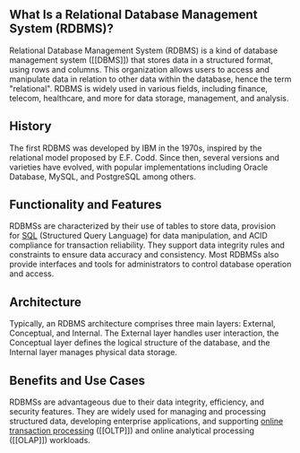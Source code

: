 ## What Is a Relational Database Management System (RDBMS)?

Relational Database Management System (RDBMS) is a kind of database management system ([[DBMS]]) that stores data in a structured format, using rows and columns. This organization allows users to access and manipulate data in relation to other data within the database, hence the term "relational". RDBMS is widely used in various fields, including finance, telecom, healthcare, and more for data storage, management, and analysis.

## History

The first RDBMS was developed by IBM in the 1970s, inspired by the relational model proposed by E.F. Codd. Since then, several versions and varieties have evolved, with popular implementations including Oracle Database, MySQL, and PostgreSQL among others.

## Functionality and Features

RDBMSs are characterized by their use of tables to store data, provision for [SQL](https://www.dremio.com/wiki/structured-query-language-sql/) (Structured Query Language) for data manipulation, and ACID compliance for transaction reliability. They support data integrity rules and constraints to ensure data accuracy and consistency. Most RDBMSs also provide interfaces and tools for administrators to control database operation and access.

## Architecture

Typically, an RDBMS architecture comprises three main layers: External, Conceptual, and Internal. The External layer handles user interaction, the Conceptual layer defines the logical structure of the database, and the Internal layer manages physical data storage.

## Benefits and Use Cases

RDBMSs are advantageous due to their data integrity, efficiency, and security features. They are widely used for managing and processing structured data, developing enterprise applications, and supporting [online transaction processing](https://www.dremio.com/wiki/online-transaction-processing/) ([[OLTP]]) and online analytical processing ([[OLAP]]) workloads.